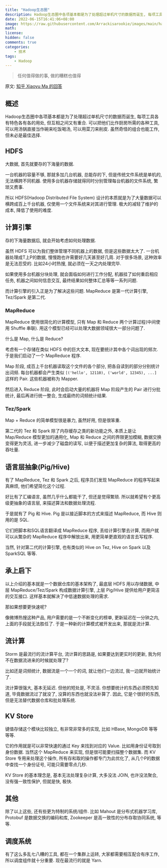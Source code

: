 ```yaml
---
title: "Hadoop生态圈"
description: Hadoop生态圈中各项基本都是为了处理超过单机尺寸的数据而诞生, 每项工具各有特色各有各的用处, 但互相之间又有重合.
date: 2022-06-15T16:41:06+08:00
image: https://raw.githubusercontent.com/Arrackisarookie/images/main/hadoopecosystem.png
math: 
license: 
hidden: false
comments: true
categories:
    - 技术
tags:
    - Hadoop
---
```


> 任何值得做的事, 做的糟糕也值得

原文: [知乎 Xiaoyu Ma 的回答](https://www.zhihu.com/question/27974418/answer/38965760)

## 概述
Hadoop生态圈中各项基本都是为了处理超过单机尺寸的数据而诞生, 每项工具各有特色各有各的用处, 但互相之间又有重合. 
可以把他们比作厨房所需的各种工具, 可以用汤锅直接当作碗来吃饭喝汤, 可以用菜刀来削皮. 虽然奇怪的组合也能工作, 但未必是最佳选择. 

## HDFS
大数据, 首先就要存的下海量的数据.

一台机器的容量不够, 那就多加几台机器, 总能存的下, 但是传统文件系统是单机的, 无法横跨不同机器. 使用多台机器存储就得同时分别管理每台机器的文件系统, 繁琐又费事.

所以 HDFS(Hadoop Distributed File System) 设计的本质就是为了大量数据可以横跨成百上千台机器, 仅使用一个文件系统来对其进行管理.
极大的减轻了维护的成本, 降低了使用的难度.

## 计算引擎
存的下海量数据后, 就会开始考虑如何处理数据. 

虽然 HDFS 可以为我们整体管理不同机器上的数据, 但是这些数据太大了. 一台机器处理成T上P的数据, 慢慢跑也许需要好几天甚至好几周. 对于很多场景, 这种效率是无法忍受的. 比如24小时热搜, 就必须在一天之内处理完毕. 

如果使用多台机器分块处理, 就会面临如何进行工作分配, 机器挂了如何重启相应任务, 机器之间如何信息交互, 最终结果如何整体汇总等等一系列问题. 

而计算引擎的引入正是为了解决这些问题. MapReduce 是第一代计算引擎, Tez/Spark 是第二代.

### MapReduce
MapReduce 使用很简化的计算模型, 只有 Map 和 Reduce 两个计算过程(中间使用 Shuffle 串联). 用这个模型已经可以处理大数据领域很大一部分问题了.

什么是 Map, 什么是 Reduce?

考虑有一个存储在类似 HDFS 中的巨大文本, 现在要统计其中各个词出现的频次. 于是我们启动了一个 MapReduce 程序.

Map 阶段, 成百上千台机器读取这个文件的各个部分, 把各自读到的部分分别统计出词频.
每台机器都会产生类似 `[('hello', 12110), ('world', 12345), ...]` 这样的 Pair. 这些机器被称为 Mapper.

然后进入 Reduce 阶段, 此时会启动大量的机器将 Map 阶段产生的 Pair 进行分批统计, 最后再进行统一整合, 生成最终的词频统计结果.

### Tez/Spark
Map + Reduce 的简单模型很是暴力, 虽然好用, 但是很笨重.

第二代的 Tez 和 Spark 除了内存缓存之类的新功能之外, 本质上是让 Map/Reduce 模型更加的通用化, Map 和 Reduce 之间的界限更加模糊, 数据交换变得更为灵活, 进一步减少了磁盘的读写, 以便于描述更加复杂的算法, 取得更高的吞吐量.

## 语言层抽象(Pig/Hive)
有了 MapReduce, Tez 和 Spark 之后, 程序员们发现 MapReduce 的程序写起来真麻烦, 他们希望简化这个过程.

好比有了汇编语言, 虽然几乎什么都能干了, 但还是觉得繁琐. 所以就希望有个更高级更抽象的语言层, 来描述算法和数据处理流程.

于是就有了 Pig 和 Hive. Pig 是以接近脚本的方式来描述 MapReduce, 而 Hive 则用的是 SQL.

它们把脚本和SQL语言翻译成 MapReduce 程序, 丢给计算引擎去计算, 而用户就可以从繁杂的 MapReduce 程序中解放出来, 用更简单更直观的语言去写程序.

当然, 针对第二代的计算引擎, 也有类似的 Hive on Tez, Hive on Spark 以及 SparkSQL 等等.

## 承上启下
以上介绍的基本就是一个数据仓库的基本架构了, 最底层 HDFS 用以存储数据, 中层 MapReduce/Tez/Spark 构成数据计算引擎, 上层 Pig/Hive 提供给用户更简洁的交互接口. 这样基本就解决了中低速数据处理的需求.

那如果想要更快速呢?

像微博热搜这种产品, 用户需要的是一个不断变化的榜单, 更新延迟在一分钟之内, 上面的手段就无法胜任了. 于是一种新的计算模式被开发出来, 那就是流计算.

## 流计算
Storm 是最流行的流计算平台, 流计算的思路是, 如果要达到更实时的更新, 我为何不在数据流进来的时候就处理了?

比如还是词频统计, 数据流是一个一个的词, 就让他们一边流过, 我一边就开始统计了.

流计算很强大, 基本无延迟. 但他的短处是, 不灵活. 你想要统计的东西必须预先知道, 毕竟数据流过了就没了, 没算的东西也就没法补算了. 因此, 它是个很好的东西, 但是无法替代数据仓库和批处理系统.

## KV Store
键值存储这个模块比较独立, 有非常非常多的实现, 比如 HBase, MongoDB 等等等等.

它的作用就是可以非常快速的通过 Key 来找到对应的 Value. 比如用身份证号取到身份数据. 当然这个 MapReduce 来实现, 但是很可能要扫描整个数据集. 而 KV Store 专用来处理这个操作, 所有存和取的操作都专门为此优化了, 从几个P的数据中查找一个身份证号, 可能只需要零点几秒.

KV Store 的基本理念是, 基本无法处理复杂计算, 大多没法 JOIN, 也许没法聚合, 没有强一致性保护, 但就是快, 极快.

## 其他
除了以上这些, 还有些更为特制的系统/组件. 比如 Mahout 是分布式机器学习库, Protobuf 是数据交换的编码和库, Zookeeper 是高一致性的分布存取协同系统, 等等.

## 调度系统
有了这么多乱七八糟的工具, 都在一个集群上运转, 大家都需要相互配合有序工作, 所以调度组件就十分重要. 现在最流行的就是 Yarn.
